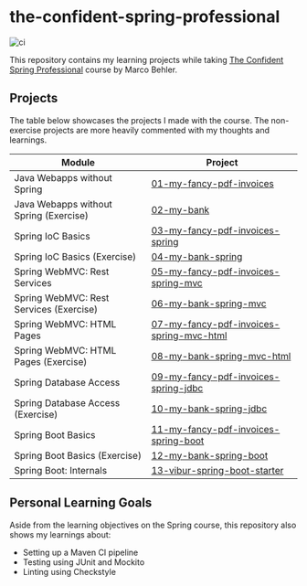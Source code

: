 # the-confident-spring-professional

![ci](https://github.com/jgarivera/the-confident-spring-professional/actions/workflows/maven.yml/badge.svg)

This repository contains my learning projects while
taking [The Confident Spring Professional](https://www.marcobehler.com/courses/spring-professional) course by Marco
Behler.

## Projects

The table below showcases the projects I made with the course. The non-exercise projects are more heavily commented with
my thoughts and learnings.

| Module                                   | Project                                                                              |
|------------------------------------------|--------------------------------------------------------------------------------------|
| Java Webapps without Spring              | [01-my-fancy-pdf-invoices](01-my-fancy-pdf-invoices)                                 |
| Java Webapps without Spring (Exercise)   | [02-my-bank](02-my-bank)                                                             |
| Spring IoC Basics                        | [03-my-fancy-pdf-invoices-spring](03-my-fancy-pdf-invoices-spring)                   |
| Spring IoC Basics (Exercise)             | [04-my-bank-spring](04-my-bank-spring)                                               |
| Spring WebMVC: Rest Services             | [05-my-fancy-pdf-invoices-spring-mvc](05-my-fancy-pdf-invoices-spring-mvc)           |
| Spring WebMVC: Rest Services  (Exercise) | [06-my-bank-spring-mvc](06-my-bank-spring-mvc)                                       |
| Spring WebMVC: HTML Pages                | [07-my-fancy-pdf-invoices-spring-mvc-html](07-my-fancy-pdf-invoices-spring-mvc-html) |
| Spring WebMVC: HTML Pages (Exercise)     | [08-my-bank-spring-mvc-html](08-my-bank-spring-mvc-html)                             |
| Spring Database Access                   | [09-my-fancy-pdf-invoices-spring-jdbc](09-my-fancy-pdf-invoices-spring-jdbc)         |
| Spring Database Access (Exercise)        | [10-my-bank-spring-jdbc](10-my-bank-spring-jdbc)                                     |
| Spring Boot Basics                       | [11-my-fancy-pdf-invoices-spring-boot](11-my-fancy-pdf-invoices-spring-boot)         |
| Spring Boot Basics (Exercise)            | [12-my-bank-spring-boot](12-my-bank-spring-boot)                                     |
| Spring Boot: Internals                   | [13-vibur-spring-boot-starter](13-vibur-spring-boot-starter)                         | 

## Personal Learning Goals

Aside from the learning objectives on the Spring course, this repository also shows my learnings about:

- Setting up a Maven CI pipeline
- Testing using JUnit and Mockito
- Linting using Checkstyle
